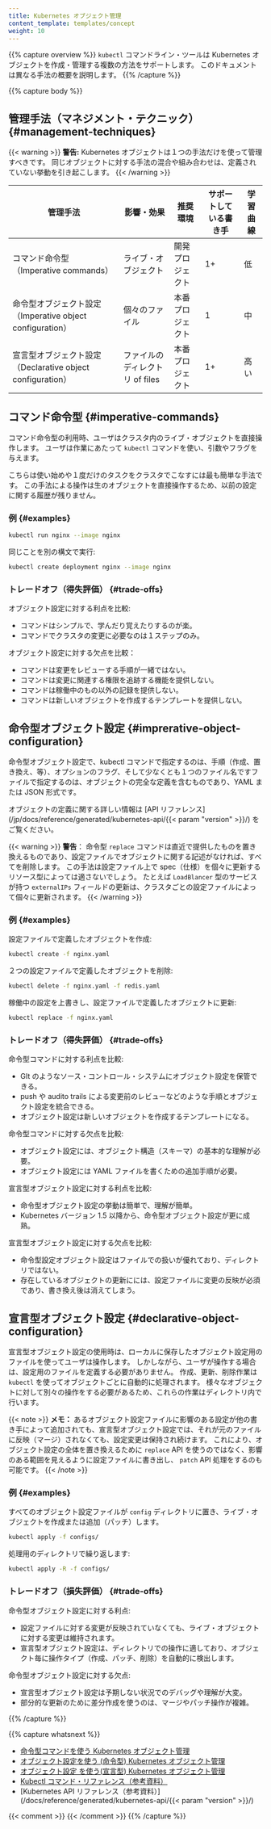 ```yaml
---
title: Kubernetes オブジェクト管理
content_template: templates/concept
weight: 10
---
```


{{% capture overview %}}
`kubectl` コマンドライン・ツールは Kubernetes オブジェクトを作成・管理する複数の方法をサポートします。
このドキュメントは異なる手法の概要を説明します。
{{% /capture %}}

{{% capture body %}}
## 管理手法（マネジメント・テクニック） {#management-techniques}

{{< warning >}}
**警告:** Kubernetes オブジェクトは１つの手法だけを使って管理すべきです。
同じオブジェクトに対する手法の混合や組み合わせは、定義されていない挙動を引き起こします。
{{< /warning >}}

| 管理手法             | 影響・効果          |推奨環境 | サポートしている書き手  | 学習曲線 |
|----------------------------------|----------------------|------------------------|--------------------|----------------|
| コマンド命令型（Imperative commands）              | ライブ・オブジェクト         | 開発プロジェクト   | 1+                 | 低         |
| 命令型オブジェクト設定（Imperative object configuration）  | 個々のファイル     | 本番プロジェクト    | 1                  | 中       |
| 宣言型オブジェクト設定（Declarative object configuration） | ファイルのディレクトリ of files | 本番プロジェクト    | 1+                 | 高い        |

## コマンド命令型 {#imperative-commands}

コマンド命令型の利用時、ユーザはクラスタ内のライブ・オブジェクトを直接操作します。
ユーザは作業にあたって `kubectl` コマンドを使い、引数やフラグを与えます。

こちらは使い始めや１度だけのタスクをクラスタでこなすには最も簡単な手法です。
この手法による操作は生のオブジェクトを直接操作するため、以前の設定に関する履歴が残りません。

### 例 {#examples}

```sh
kubectl run nginx --image nginx
```

同じことを別の構文で実行:

```sh
kubectl create deployment nginx --image nginx
```

### トレードオフ（得失評価） {#trade-offs}

オブジェクト設定に対する利点を比較:

- コマンドはシンプルで、学んだり覚えたりするのが楽。
- コマンドでクラスタの変更に必要なのは１ステップのみ。

オブジェクト設定に対する欠点を比較：

- コマンドは変更をレビューする手順が一緒ではない。
- コマンドは変更に関連する権限を追跡する機能を提供しない。
- コマンドは稼働中のもの以外の記録を提供しない。
- コマンドは新しいオブジェクトを作成するテンプレートを提供しない。

## 命令型オブジェクト設定 {#imprerative-object-configuration}

命令型オブジェクト設定で、kubectl コマンドで指定するのは、手順（作成、置き換え、等）、オプションのフラグ、そして少なくとも１つのファイル名ですファイルで指定するのは、オブジェクトの完全な定義を含むものであり、YAML または JSON 形式です。

オブジェクトの定義に関する詳しい情報は [API リファレンス](/jp/docs/reference/generated/kubernetes-api/{{< param "version" >}}/) をご覧ください。

{{< warning >}}
**警告**： 命令型 `replace` コマンドは直近で提供したものを置き換えるものであり、設定ファイルでオブジェクトに関する記述がなければ、すべてを削除します。
この手法は設定ファイル上で spec（仕様）を個々に更新するリソース型によっては適さないでしょう。 
たとえば `LoadBlancer` 型のサービスが持つ `externalIPs` フィールドの更新は、クラスタごとの設定ファイルによって個々に更新されます。
{{< /warning >}}

### 例 {#examples}

設定ファイルで定義したオブジェクトを作成:

```sh
kubectl create -f nginx.yaml
```

２つの設定ファイルで定義したオブジェクトを削除:

```sh
kubectl delete -f nginx.yaml -f redis.yaml
```

稼働中の設定を上書きし、設定ファイルで定義したオブジェクトに更新:

```sh
kubectl replace -f nginx.yaml
```

### トレードオフ（得失評価） {#trade-offs}

命令型コマンドに対する利点を比較:

- GIt のようなソース・コントロール・システムにオブジェクト設定を保管できる。
- push や audito trails による変更前のレビューなどのような手順とオブジェクト設定を統合できる。
- オブジェクト設定は新しいオブジェクトを作成するテンプレートになる。

命令型コマンドに対する欠点を比較:

- オブジェクト設定には、オブジェクト構造（スキーマ）の基本的な理解が必要。
- オブジェクト設定には YAML ファイルを書くための追加手順が必要。

宣言型オブジェクト設定に対する利点を比較:

- 命令型オブジェクト設定の挙動は簡単で、理解が簡単。
- Kubernetes バージョン 1.5 以降から、命令型オブジェクト設定が更に成熟。

宣言型オブジェクト設定に対する欠点を比較:

 - 命令型設定オブジェクト設定はファイルでの扱いが優れており、ディレクトリではない。
 - 存在しているオブジェクトの更新にには、設定ファイルに変更の反映が必須であり、書き換え後は消えてしまう。

## 宣言型オブジェクト設定 {#declarative-object-configuration}

宣言型オブジェクト設定の使用時は、ローカルに保存したオブジェクト設定用のファイルを使ってユーザは操作します。
しかしながら、ユーザが操作する場合は、設定用のファイルを定義する必要がありません。
作成、更新、削除作業は `kubectl` を使ってオブジェクトごとに自動的に処理されます。
様々なオブジェクトに対して別々の操作をする必要があるため、これらの作業はディレクトリ内で行います。

{{< note >}}
**メモ：** あるオブジェクト設定ファイルに影響のある設定が他の書き手によって追加されても、宣言型オブジェクト設定では、それが元のファイルに反映（マージ）されなくても、設定変更は保持され続けます。
これにより、オブジェクト設定の全体を置き換えるために `replace` API を使うのではなく、影響のある範囲を見えるように設定ファイルに書き出し、  `patch` API 処理をするのも可能です。
{{< /note >}}

### 例 {#examples}

すべてのオブジェクト設定ファイルが `config` ディレクトリに置き、ライブ・オブジェクトを作成または追加（パッチ）します。

```sh
kubectl apply -f configs/
```

処理用のディレクトリで繰り返します:

```sh
kubectl apply -R -f configs/
```

### トレードオフ（損失評価） {#trade-offs}

命令型オブジェクト設定に対する利点:

- 設定ファイルに対する変更が反映されていなくても、ライブ・オブジェクトに対する変更は維持されます。
- 宣言型オブジェクト設定は、ディレクトリでの操作に適しており、オブジェクト毎に操作タイプ（作成、パッチ、削除）を自動的に検出します。

命令型オブジェクト設定に対する欠点:

- 宣言型オブジェクト設定は予期しない状況でのデバッグや理解が大変。
- 部分的な更新のために差分作成を使うのは、マージやパッチ操作が複雑。


{{% /capture %}}

{{% capture whatsnext %}}
- [命令型コマンドを使う Kubernetes オブジェクト管理](/jp/docs/concepts/overview/object-management-kubectl/imperative-command/)
- [オブジェクト設定を使う (命令型) Kubernetes オブジェクト管理](/jp/docs/concepts/overview/object-management-kubectl/imperative-config/)
- [オブジェクト設定 を使う(宣言型) Kubernetes オブジェクト管理](/jp/docs/concepts/overview/object-management-kubectl/declarative-config/)
- [Kubectl コマンド・リファレンス（参考資料）](/jp/docs/reference/generated/kubectl/kubectl-commands/)
- [Kubernetes API リファレンス（参考資料）](/docs/reference/generated/kubernetes-api/{{< param "version" >}}/)

{{< comment >}}
{{< /comment >}}
{{% /capture %}}


